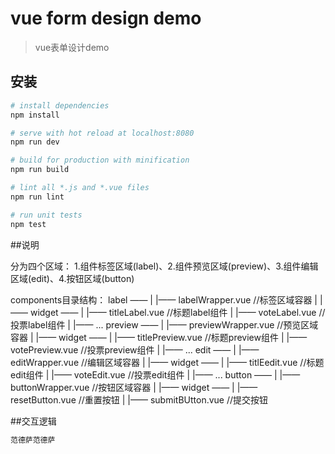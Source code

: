 # vue form design demo

> vue表单设计demo

## 安装

``` bash
# install dependencies
npm install

# serve with hot reload at localhost:8080
npm run dev

# build for production with minification
npm run build

# lint all *.js and *.vue files
npm run lint

# run unit tests
npm test
```
##说明

分为四个区域：
1.组件标签区域(label)、2.组件预览区域(preview)、3.组件编辑区域(edit)、4.按钮区域(button)

components目录结构：
label ——
  |    |—— labelWrapper.vue //标签区域容器
  |    |—— widget ——
  |                |—— titleLabel.vue //标题label组件
  |                |—— voteLabel.vue //投票label组件
  |                |—— ...
preview ——
  |    |—— previewWrapper.vue //预览区域容器
  |    |—— widget ——
  |                |—— titlePreview.vue //标题preview组件
  |                |—— votePreview.vue //投票preview组件
  |                |—— ...
edit ——
  |    |—— editWrapper.vue //编辑区域容器
  |    |—— widget ——
  |                |—— titlEedit.vue //标题edit组件
  |                |—— voteEdit.vue //投票edit组件
  |                |—— ...
button ——
  |    |—— buttonWrapper.vue //按钮区域容器
  |    |—— widget ——
  |                |—— resetButton.vue //重置按钮
  |                |—— submitBUtton.vue //提交按钮


##交互逻辑
```bash
范德萨范德萨

```

